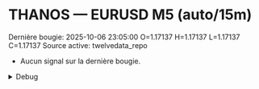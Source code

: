 # THANOS — EURUSD M5 (auto/15m)
Dernière bougie: 2025-10-06 23:05:00  O=1.17137  H=1.17137  L=1.17137  C=1.17137
Source active: twelvedata_repo

- Aucun signal sur la dernière bougie.

<details><summary>Debug</summary>

- TD_API_KEY manquant.

</details>
